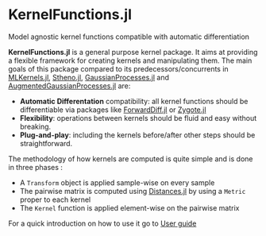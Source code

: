 # KernelFunctions.jl

Model agnostic kernel functions compatible with automatic differentiation

**KernelFunctions.jl** is a general purpose kernel package.
It aims at providing a flexible framework for creating kernels and manipulating them.
The main goals of this package compared to its predecessors/concurrents in [MLKernels.jl](https://github.com/trthatcher/MLKernels.jl), [Stheno.jl](https://github.com/willtebbutt/Stheno.jl), [GaussianProcesses.jl](https://github.com/STOR-i/GaussianProcesses.jl) and [AugmentedGaussianProcesses.jl](https://github.com/theogf/AugmentedGaussianProcesses.jl) are:
- **Automatic Differentation** compatibility: all kernel functions should be differentiable via packages like [ForwardDiff.jl](https://github.com/JuliaDiff/ForwardDiff.jl) or [Zygote.jl](https://github.com/FluxML/Zygote.jl)
- **Flexibility**: operations between kernels should be fluid and easy without breaking.
- **Plug-and-play**: including the kernels before/after other steps should be straightforward.

The methodology of how kernels are computed is quite simple and is done in three phases :
- A `Transform` object is applied sample-wise on every sample
- The pairwise matrix is computed using [Distances.jl](https://github.com/JuliaStats/Distances.jl) by using a `Metric` proper to each kernel
- The `Kernel` function is applied element-wise on the pairwise matrix

For a quick introduction on how to use it go to [User guide](@ref)
